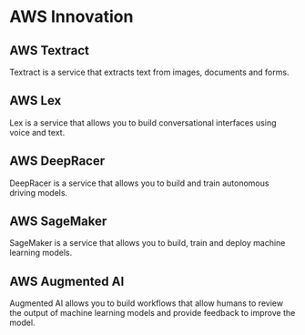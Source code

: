 # AWS Innovation

## AWS Textract

Textract is a service that extracts text from images, documents and forms.

## AWS Lex

Lex is a service that allows you to build conversational interfaces using voice and text.

## AWS DeepRacer

DeepRacer is a service that allows you to build and train autonomous driving models.

## AWS SageMaker

SageMaker is a service that allows you to build, train and deploy machine learning models.

## AWS Augmented AI

Augmented AI allows you to build workflows that allow humans to review the output of machine learning models and provide feedback to improve the model.
